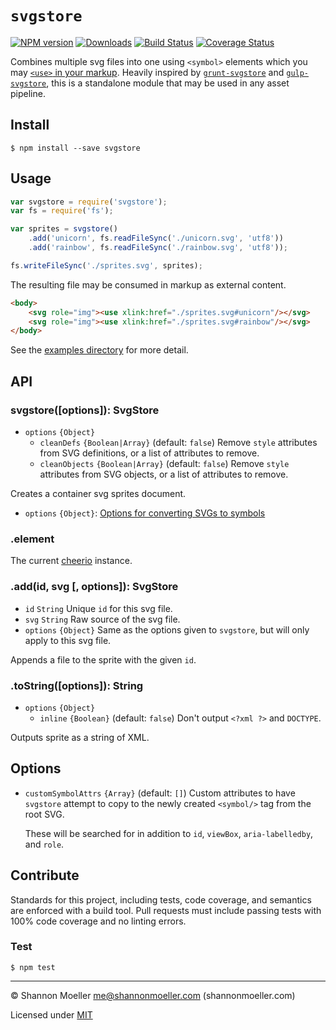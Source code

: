 # `svgstore`

[![NPM version][npm-img]][npm-url] [![Downloads][downloads-img]][npm-url] [![Build Status][travis-img]][travis-url] [![Coverage Status][coveralls-img]][coveralls-url]

Combines multiple svg files into one using `<symbol>` elements which you may [`<use>` in your markup](https://css-tricks.com/svg-sprites-use-better-icon-fonts/). Heavily inspired by [`grunt-svgstore`](https://github.com/FWeinb/grunt-svgstore) and [`gulp-svgstore`](https://github.com/w0rm/gulp-svgstore), this is a standalone module that may be used in any asset pipeline.

## Install

    $ npm install --save svgstore

## Usage

```js
var svgstore = require('svgstore');
var fs = require('fs');

var sprites = svgstore()
    .add('unicorn', fs.readFileSync('./unicorn.svg', 'utf8'))
    .add('rainbow', fs.readFileSync('./rainbow.svg', 'utf8'));

fs.writeFileSync('./sprites.svg', sprites);
```

The resulting file may be consumed in markup as external content.

```html
<body>
    <svg role="img"><use xlink:href="./sprites.svg#unicorn"/></svg>
    <svg role="img"><use xlink:href="./sprites.svg#rainbow"/></svg>
</body>
```

See the [examples directory](https://github.com/shannonmoeller/svgstore/tree/master/examples) for more detail.

## API

### svgstore([options]): SvgStore

- `options` `{Object}`
  - `cleanDefs` `{Boolean|Array}` (default: `false`) Remove `style` attributes from SVG definitions, or a list of attributes to remove.
  - `cleanObjects` `{Boolean|Array}` (default: `false`) Remove `style` attributes from SVG objects, or a list of attributes to remove.

Creates a container svg sprites document.

- `options` `{Object}`: [Options for converting SVGs to symbols](#svgstore-options)

### .element

The current [cheerio](https://github.com/cheeriojs/cheerio) instance.

### .add(id, svg [, options]): SvgStore

- `id` `String` Unique `id` for this svg file.
- `svg` `String` Raw source of the svg file.
- `options` `{Object}` Same as the options given to `svgstore`, but will only apply to this svg file.

Appends a file to the sprite with the given `id`.

### .toString([options]): String

- `options` `{Object}`
  - `inline` `{Boolean}` (default: `false`) Don't output `<?xml ?>` and `DOCTYPE`.

Outputs sprite as a string of XML.

## <a name="svgstore-options"></a>Options

- `customSymbolAttrs` `{Array}` (default: `[]`) Custom attributes to have `svgstore` attempt to copy to the newly created `<symbol/>` tag from the root SVG.

  These will be searched for in addition to `id`, `viewBox`, `aria-labelledby`, and `role`.



## Contribute

Standards for this project, including tests, code coverage, and semantics are enforced with a build tool. Pull requests must include passing tests with 100% code coverage and no linting errors.

### Test

    $ npm test

----

© Shannon Moeller <me@shannonmoeller.com> (shannonmoeller.com)

Licensed under [MIT](http://shannonmoeller.com/mit.txt)

[coveralls-img]: http://img.shields.io/coveralls/svgstore/svgstore/master.svg?style=flat-square
[coveralls-url]: https://coveralls.io/r/svgstore/svgstore
[downloads-img]: http://img.shields.io/npm/dm/svgstore.svg?style=flat-square
[npm-img]:       http://img.shields.io/npm/v/svgstore.svg?style=flat-square
[npm-url]:       https://npmjs.org/package/svgstore
[travis-img]:    http://img.shields.io/travis/svgstore/svgstore.svg?style=flat-square
[travis-url]:    https://travis-ci.org/svgstore/svgstore
